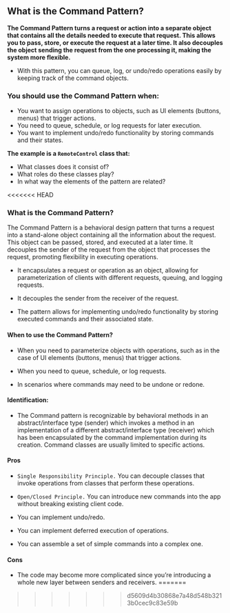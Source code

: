 ## What is the Command Pattern?

**The Command Pattern turns a request or action into a separate object that contains all the details needed to execute that request. This allows you to pass, store, or execute the request at a later time. It also decouples the object sending the request from the one processing it, making the system more flexible.** 

* With this pattern, you can queue, log, or undo/redo operations easily by keeping track of the command objects.

### You should use the Command Pattern when:

* You want to assign operations to objects, such as UI elements (buttons, menus) that trigger actions.
* You need to queue, schedule, or log requests for later execution.
* You want to implement undo/redo functionality by storing commands and their states.

**The example is a `RemoteControl` class that:**

* What classes does it consist of?
* What roles do these classes play?
* In what way the elements of the pattern are related?

<<<<<<< HEAD
### What is the Command Pattern?

The Command Pattern is a behavioral design pattern that turns a request into a stand-alone object containing all the information about the request. This object can be passed, stored, and executed at a later time. It decouples the sender of the request from the object that processes the request, promoting flexibility in executing operations. 

* It encapsulates a request or operation as an object, allowing for parameterization of clients with different requests, queuing, and logging requests.

* It decouples the sender from the receiver of the request.

* The pattern allows for implementing undo/redo functionality by storing executed commands and their associated state.

#### When to use the Command Pattern?

* When you need to parameterize objects with operations, such as in the case of UI elements (buttons, menus) that trigger actions.

* When you need to queue, schedule, or log requests.

* In scenarios where commands may need to be undone or redone.

#### Identification: 
* The Command pattern is recognizable by behavioral methods in an abstract/interface type (sender) which invokes a method in an implementation of a different abstract/interface type (receiver) which has been encapsulated by the command implementation during its creation. Command classes are usually limited to specific actions.


#### Pros

* `Single Responsibility Principle.` You can decouple classes that invoke operations from classes that perform these operations.

* `Open/Closed Principle.` You can introduce new commands into the app without breaking existing client code.

 * You can implement undo/redo.

 * You can implement deferred execution of operations.

 * You can assemble a set of simple commands into a complex one.

#### Cons

* The code may become more complicated since you’re introducing a whole new layer between senders and receivers.
=======
>>>>>>> d5609d4b30868e7a48d548b3213b0cec9c83e59b
